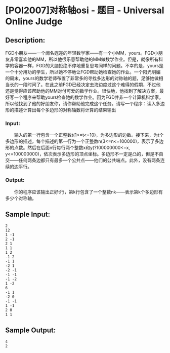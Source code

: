 # [POI2007]对称轴osi - 题目 - Universal Online Judge

## Description: 

FGD小朋友——一个闻名遐迩的年轻数学家——有一个小MM，yours。FGD小朋友非常喜欢他的MM，所以他很乐意帮助他的MM做数学作业。但是，就像所有科学的容器一样，FGD的大脑拒绝不停地重复思考同样的问题。不幸的是，yours是一个十分用功的学生，所以她不停地让FGD帮助她检查她的作业。一个阳光明媚的周末，yours的数学老师布置了非常多的寻找多边形的对称轴的题，足够她做相当长的一段时间了。在此之前FGD已经决定去海边度过这个难得的假期，不过他还是觉得应该帮助他的MM对付可爱的数学作业。很快地，他找到了解决方案，最好写一个程序来帮助yours检查她的数学作业。因为FGD并非一个计算机科学家，所以他找到了他的好朋友你，请你帮助他完成这个任务。请写一个程序：读入多边形的描述计算出每个多边形的对称轴数将计算的结果输出

### Input: 

　　输入的第一行包含一个正整数t(1<=t<=10)，为多边形的边数。接下来，为t个多边形的描述，每个描述的第一行为一个正整数n(3<=n<=100000)，表示了多边形的点数。然后在后面n行每行两个整数x和y(?100000000<=x, y<=100000000)，依次表示多边形的顶点坐标。多边形不一定是凸的，但是不自交——任何两条边都只有最多一个公共点——他们的公共端点。此外，没有两条连续的边平行。

### Output: 

　　你的程序应该输出正好t行，第k行包含了一个整数nk——表示第k个多边形有多少个对称轴。




## Sample Input: 
```
2
12
1 -1
2 -1
2 1
1 1
1 2
-1 2
-1 1
-2 1
-2 -1
-1 -1
-1 -2
1 -2
6
-1 1
-2 0
-1 -1
1 -1
2 0
1 1

```

## Sample Output: 
```
4
2
```
